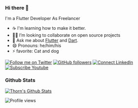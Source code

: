 ### Hi there 👋

I'm a Flutter Developer As Freelancer  

- ☕ I'm learning how to make it better.
- 🧑‍💻 I’m looking to collaborate on open source projects
- 💬 Ask me about [Flutter](https://flutter.dev) and [Dart](https://dart.dev).
- 😄 Pronouns: he/him/his
- ⚡ favorite: Cat and dog 

[![Follow me on Twitter](https://img.shields.io/twitter/follow/bong_thorn?style=social)](https://twitter.com/bong_thorn)
[![GitHub followers](https://img.shields.io/github/followers/chornthorn?style=social)](https://github.com/chornthorn)
[![Connect LinkedIn](https://img.shields.io/badge/LinkedIn-informational?style=social&logo=linkedin)](https://www.linkedin.com/in/)
[![Subscribe Youtube](https://img.shields.io/badge/Youtube-informational?style=social&logo=youtube)](https://www.youtube.com/channel/UCUCrwkghkmuMkm9_yP1xhRw)

### Github Stats

[![Thorn's Github Stats](https://github-readme-stats.vercel.app/api?username=chornthorn&count_private=true&theme=default&show_icons=true)](https://github.com/chornthorn)

![Profile views](https://gpvc.arturio.dev/chornthorn)
